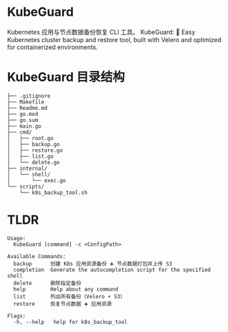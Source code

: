 # KubeGuard

Kubernetes 应用与节点数据备份恢复 CLI 工具。
KubeGuard: 🚀 Easy Kubernetes cluster backup and restore tool, built with Velero and optimized for containerized environments.

# KubeGuard 目录结构 
```
├── .gitignore
├── Makefile
├── Readme.md
├── go.mod
├── go.sum
├── main.go
├── cmd/
│   ├── root.go
│   ├── backup.go
│   ├── restore.go
│   ├── list.go
│   └── delete.go
├── internal/
│   └── shell/
│       └── exec.go
└── scripts/
    └── k8s_backup_tool.sh
```

# TLDR

```
Usage:
  KubeGuard [command] -c <ConfigPath>

Available Commands:
  backup      创建 K8s 应用资源备份 ➕ 节点数据打包并上传 S3
  completion  Generate the autocompletion script for the specified shell
  delete      删除指定备份
  help        Help about any command
  list        列出所有备份（Velero + S3）
  restore     恢复节点数据 ➕ 应用资源

Flags:
  -h, --help   help for k8s_backup_tool
```
